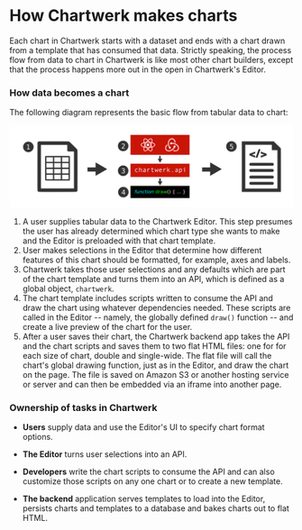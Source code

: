 # How Chartwerk makes charts

Each chart in Chartwerk starts with a dataset and ends with a chart drawn from a template that has consumed that data. Strictly speaking, the process flow from data to chart in Chartwerk is like most other chart builders, except that the process happens more out in the open in Chartwerk's Editor. 

### How data becomes a chart

The following diagram represents the basic flow from tabular data to chart:


<img src="./img/how-chartwerk-makes-charts.png" class="screenshot" />


1. A user supplies tabular data to the Chartwerk Editor. This step presumes the user has already determined which chart type she wants to make and the Editor is preloaded with that chart template.
2. User makes selections in the Editor that determine how different features of this chart should be formatted, for example, axes and labels.
3. Chartwerk takes those user selections and any defaults which are part of the chart template and turns them into an API, which is defined as a global object, `chartwerk`.
4. The chart template includes scripts written to consume the API and draw the chart using whatever dependencies needed. These scripts are called in the Editor -- namely, the globally defined `draw()` function -- and create a live preview of the chart for the user.
5. After a user saves their chart, the Chartwerk backend app takes the API and the chart scripts and saves them to two flat HTML files: one for for each size of chart, double and single-wide. The flat file will call the chart's global drawing function, just as in the Editor, and draw the chart on the page. The file is saved on Amazon S3 or another hosting service or server and can then be embedded via an iframe into another page.

### Ownership of tasks in Chartwerk

- **Users** supply data and use the Editor's UI to specify chart format options. 

- **The Editor** turns user selections into an API.

- **Developers** write the chart scripts to consume the API and can also customize those scripts on any one chart or to create a new template.

- **The backend** application serves templates to load into the Editor, persists charts and templates to a database and bakes charts out to flat HTML.



